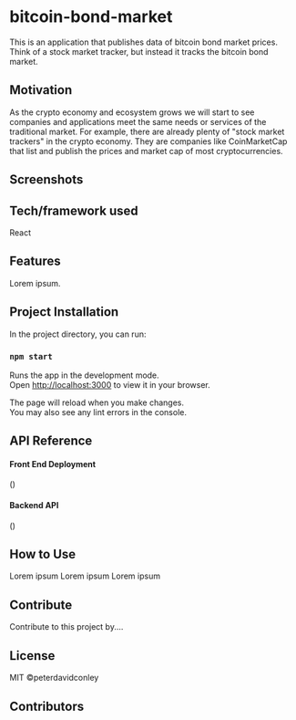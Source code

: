 # bitcoin-bond-market

This is an application that publishes data of bitcoin bond market prices. Think of a stock market tracker, but instead it tracks the bitcoin bond market.

## Motivation

As the crypto economy and ecosystem grows we will start to see companies and applications meet the same needs or services of the traditional market. For example, there are already plenty of "stock market trackers" in the crypto economy. They are companies like CoinMarketCap that list and publish the prices and market cap of most cryptocurrencies.

## Screenshots

<insert image>
<insert image>
<insert image>

## Tech/framework used

React

## Features

Lorem ipsum.

## Project Installation

In the project directory, you can run:

### `npm start`

Runs the app in the development mode.\
Open [http://localhost:3000](http://localhost:3000) to view it in your browser.

The page will reload when you make changes.\
You may also see any lint errors in the console.

## API Reference

#### Front End Deployment

()

#### Backend API

()

## How to Use

Lorem ipsum
Lorem ipsum
Lorem ipsum

## Contribute

Contribute to this project by....

## License

MIT ©peterdavidconley

## Contributors





